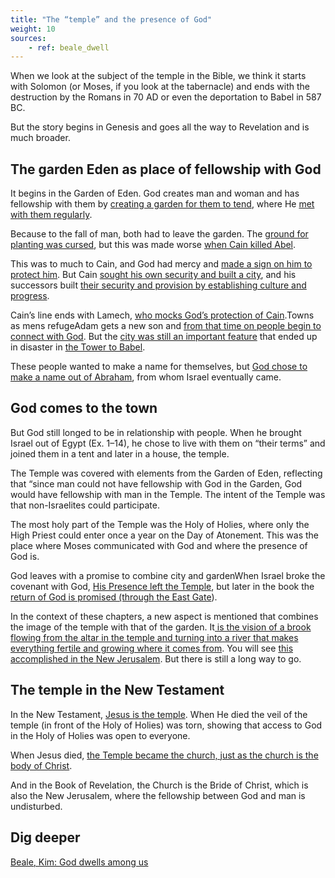 ```yaml
---
title: "The “temple” and the presence of God"
weight: 10
sources:
    - ref: beale_dwell
---
```


When we look at the subject of the temple in the Bible, we think it starts with Solomon (or Moses, if you look at the tabernacle) and ends with the destruction by the Romans in 70 AD or even the deportation to Babel in 587 BC.

But the story begins in Genesis and goes all the way to Revelation and is much broader.

## The garden Eden as place of fellowship with God

It begins in the Garden of Eden. God creates man and woman and has fellowship with them by [creating a garden for them to tend](https://www.bibleserver.com/NIV/Genesis2%3A8-15), where He [met with them regularly](https://www.bibleserver.com/NIV/Genesis3%3A8-9). 

Because to the fall of man, both had to leave the garden. The [ground for planting was cursed](https://www.bibleserver.com/NIV/Genesis3%3A17-19), but this was made worse [when Cain killed Abel](https://www.bibleserver.com/NIV/Genesis4%3A12).

This was to much to Cain, and God had mercy and [made a sign on him to protect him](https://www.bibleserver.com/NIV/Genesis4%3A13-15). But Cain [sought his own security and built a city](https://www.bibleserver.com/NIV/Genesis4%3A16-17), and his successors built [their security and provision by establishing culture and progress](https://www.bibleserver.com/NIV/Genesis4%3A16-17). 

Cain’s line ends with Lamech, [who mocks God’s protection of Cain](https://www.bibleserver.com/NIV/Genesis4%3A22-24).Towns as mens refugeAdam gets a new son and [from that time on people begin to connect with God](https://www.bibleserver.com/NIV/Genesis4%3A25-26). But the [city was still an important feature](https://www.bibleserver.com/NIV/Genesis10%3A8-12) that ended up in disaster in [the Tower to Babel](https://www.bibleserver.com/NIV/Genesis11%3A1-9). 

These people wanted to make a name for themselves, but [God chose to make a name out of Abraham](https://www.bibleserver.com/NIV/Genesis12%3A1-3), from whom Israel eventually came.

## God comes to the town

But God still longed to be in relationship with people. When he brought Israel out of Egypt (Ex. 1–14), he chose to live with them on “their terms” and joined them in a tent and later in a house, the temple.

The Temple was covered with elements from the Garden of Eden, reflecting that “since man could not have fellowship with God in the Garden, God would have fellowship with man in the Temple. The intent of the Temple was that non-Israelites could participate.

The most holy part of the Temple was the Holy of Holies, where only the High Priest could enter once a year on the Day of Atonement. This was the place where Moses communicated with God and where the presence of God is.

God leaves with a promise to combine city and gardenWhen Israel broke the covenant with God, [His Presence left the Temple](https://www.bibleserver.com/NIV/Ezekiel10%3A18-19), but later in the book the [return of God is promised (through the East Gate](https://www.bibleserver.com/NIV/Ezekiel43%3A1-2)). 

In the context of these chapters, a new aspect is mentioned that combines the image of the temple with that of the garden. It[ is the vision of a brook flowing from the altar in the temple and turning into a river that makes everything fertile and growing where it comes from](https://www.bibleserver.com/NIV/Ezekiel47). You will see [this accomplished in the New Jerusalem](https://www.bibleserver.com/NIV/Revelation22%3A1-5). But there is still a long way to go.

## The temple in the New Testament

In the New Testament, [Jesus is the temple](https://www.bibleserver.com/NIV/John2%3A19-22). When He died the veil of the temple (in front of the Holy of Holies) was torn, showing that access to God in the Holy of Holies was open to everyone.

When Jesus died, [the Temple became the church, just as the church is the body of Christ](https://www.bibleserver.com/NIV/1%20Corinthians6%3A19). 

And in the Book of Revelation, the Church is the Bride of Christ, which is also the New Jerusalem, where the fellowship between God and man is undisturbed.

## Dig deeper

[Beale, Kim: God dwells among us](/about/ressources/index.html#beale_dwell)

